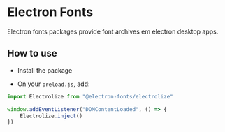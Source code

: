 # Electron Fonts

Electron fonts packages provide font archives em electron desktop apps.

## How to use

* Install the package

* On your `preload.js`, add:

```ts
import Electrolize from "@electron-fonts/electrolize"

window.addEventListener("DOMContentLoaded", () => {
    Electrolize.inject()
})
```